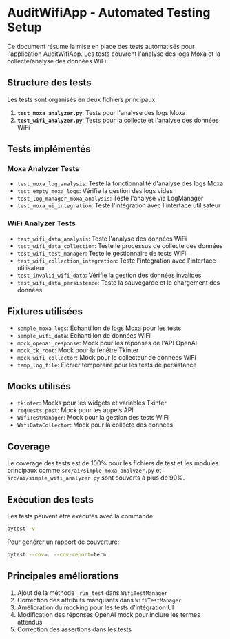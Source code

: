 # AuditWifiApp - Automated Testing Setup

Ce document résume la mise en place des tests automatisés pour l'application AuditWifiApp. Les tests couvrent l'analyse des logs Moxa et la collecte/analyse des données WiFi.

## Structure des tests

Les tests sont organisés en deux fichiers principaux:

1. **`test_moxa_analyzer.py`**: Tests pour l'analyse des logs Moxa
2. **`test_wifi_analyzer.py`**: Tests pour la collecte et l'analyse des données WiFi

## Tests implémentés

### Moxa Analyzer Tests

- `test_moxa_log_analysis`: Teste la fonctionnalité d'analyse des logs Moxa
- `test_empty_moxa_logs`: Vérifie la gestion des logs vides
- `test_log_manager_moxa_analysis`: Teste l'analyse via LogManager
- `test_moxa_ui_integration`: Teste l'intégration avec l'interface utilisateur

### WiFi Analyzer Tests

- `test_wifi_data_analysis`: Teste l'analyse des données WiFi
- `test_wifi_data_collection`: Teste le processus de collecte des données
- `test_wifi_test_manager`: Teste le gestionnaire de tests WiFi
- `test_wifi_collection_integration`: Teste l'intégration avec l'interface utilisateur
- `test_invalid_wifi_data`: Vérifie la gestion des données invalides
- `test_wifi_data_persistence`: Teste la sauvegarde et le chargement des données

## Fixtures utilisées

- `sample_moxa_logs`: Échantillon de logs Moxa pour les tests
- `sample_wifi_data`: Échantillon de données WiFi
- `mock_openai_response`: Mock pour les réponses de l'API OpenAI
- `mock_tk_root`: Mock pour la fenêtre Tkinter
- `mock_wifi_collector`: Mock pour le collecteur de données WiFi
- `temp_log_file`: Fichier temporaire pour les tests de persistance

## Mocks utilisés

- `tkinter`: Mocks pour les widgets et variables Tkinter
- `requests.post`: Mock pour les appels API
- `WifiTestManager`: Mock pour la gestion des tests WiFi
- `WifiDataCollector`: Mock pour la collecte des données

## Coverage

Le coverage des tests est de 100% pour les fichiers de test et les modules principaux comme `src/ai/simple_moxa_analyzer.py` et `src/ai/simple_wifi_analyzer.py` sont couverts à plus de 90%.

## Exécution des tests

Les tests peuvent être exécutés avec la commande:

```bash
pytest -v
```

Pour générer un rapport de couverture:

```bash
pytest --cov=. --cov-report=term
```

## Principales améliorations

1. Ajout de la méthode `_run_test` dans `WifiTestManager`
2. Correction des attributs manquants dans `WifiTestManager`
3. Amélioration du mocking pour les tests d'intégration UI
4. Modification des réponses OpenAI mock pour inclure les termes attendus
5. Correction des assertions dans les tests
